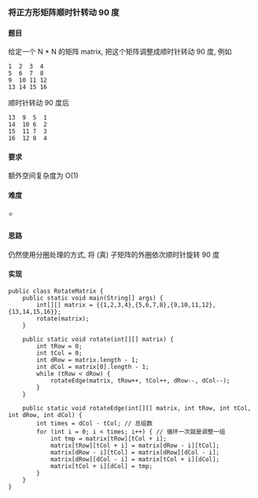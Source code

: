 ### 将正方形矩阵顺时针转动 90 度
#### 题目
给定一个 N * N 的矩阵 matrix, 把这个矩阵调整成顺时针转动 90 度, 例如
```
1  2  3  4
5  6  7  8
9  10 11 12
13 14 15 16
```
顺时针转动 90 度后
```
13  9  5  1
14  10 6  2
15  11 7  3
16  12 8  4
```
#### 要求
额外空间复杂度为 O(1)

#### 难度
:star:

#### 思路
仍然使用分圈处理的方式, 将 (真) 子矩阵的外圈依次顺时针旋转 90 度

#### 实现
```
public class RotateMatrix {
    public static void main(String[] args) {
        int[][] matrix = {{1,2,3,4},{5,6,7,8},{9,10,11,12},{13,14,15,16}};
        rotate(matrix);
    }

    public static void rotate(int[][] matrix) {
        int tRow = 0;
        int tCol = 0;
        int dRow = matrix.length - 1;
        int dCol = matrix[0].length - 1;
        while (tRow < dRow) {
            rotateEdge(matrix, tRow++, tCol++, dRow--, dCol--);
        }
    }

    public static void rotateEdge(int[][] matrix, int tRow, int tCol, int dRow, int dCol) {
        int times = dCol - tCol; // 总组数
        for (int i = 0; i < times; i++) { // 循环一次就是调整一组
            int tmp = matrix[tRow][tCol + i];
            matrix[tRow][tCol + i] = matrix[dRow - i][tCol];
            matrix[dRow - i][tCol] = matrix[dRow][dCol - i];
            matrix[dRow][dCol - i] = matrix[tCol + i][dCol];
            matrix[tCol + i][dCol] = tmp;
        }
    }
}
```
